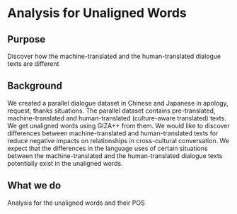 # Analysis for Unaligned Words

## Purpose
Discover how the machine-translated and the human-translated dialogue texts are different

## Background
We created a parallel dialogue dataset in Chinese and Japanese in apology, request, thanks situations.
The parallel dataset contains pre-translated, machine-translated and human-translated (culture-aware translated) texts.
We get unaligned words using GIZA++ from them.
We would like to discover differences between machine-translated and human-translated texts for reduce negative impacts on relationships in cross-cultural conversation.
We expect that the differences in the language uses of certain situations between the machine-translated and the human-translated dialogue texts potentially exist in the unaligned words.

## What we do
Analysis for the unaligned words and their POS